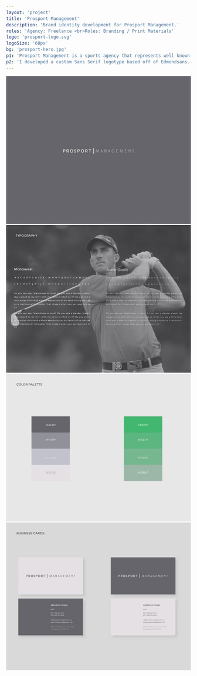 ```yaml
---
layout: 'project'
title: 'Prosport Management'
description: 'Brand identity development for Prosport Management.'
roles: 'Agency: Freelance <br>Roles: Branding / Print Materials'
logo: 'prosport-logo.svg'
logoSize: '60px'
bg: 'prosport-hero.jpg'
p1: 'Prosport Management is a sports agency that represents well known golfers including Bubba Watson (who just won the masters), Aaron Badley, and Goeff Ogilvy. Our goal was to create a sophisticated look for their company, that was flexible enough for them to expand their business to other sports.'
p2: 'I developed a custom Sans Serif logotype based off of Edmondsans. I used a grey scale for their primary colors, and a green secondary pallete to be used on their website. I also developed a brand guidlines, business cards, and letterhead for Prosport in time for the masters.'
---
```

![Logo](../assets/images/PS_Logo.jpg)
![Typography](../assets/images/PS_Typography.jpg)
![Colors](../assets/images/PS_Colors.jpg)
![Business Cards](../assets/images/PS_BCards.jpg)
